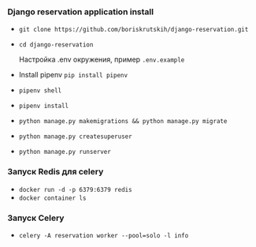 ### Django reservation application install
- `git clone https://github.com/boriskrutskih/django-reservation.git`
- `cd django-reservation`

   Настройка .env окружения, пример  `.env.example`
-  Install pipenv `pip install pipenv`
- `pipenv shell`
- `pipenv install`
- `python manage.py makemigrations && python manage.py migrate`
- `python manage.py createsuperuser`
- `python manage.py runserver`


### Запуск Redis для celery
- `docker run -d -p 6379:6379 redis`
- `docker container ls`


### Запуск Celery
- `celery -A reservation worker --pool=solo -l info`
